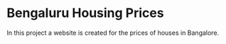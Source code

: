 # Bengaluru Housing Prices

In this project a website is created for the prices of houses in Bangalore.
